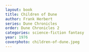 ```yaml
---
layout: book
title: Children of Dune
author: Frank Herbert
series: Dune Chronicles
order: Dune Chronicles 2
categories: science-fiction fantasy
year: 1976
coverphoto: children-of-dune.jpeg
---
```

